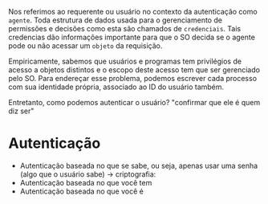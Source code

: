 Nos referimos ao requerente ou usuário no contexto da autenticação como `agente`. 
Toda estrutura de dados usada para o gerenciamento de permissões e decisões como esta são chamados de `credenciais`.
Tais credencias dão informações importante para que o SO decida se o agente pode ou não acessar um `objeto` da requisição.

Empiricamente, sabemos que usuários e programas tem privilégios de acesso a objetos distintos e o escopo deste acesso tem que ser gerenciado pelo SO. Para endereçar esse problema, podemos escrever cada processo com sua identidade própria, associado ao ID do usuário também.

Entretanto, como podemos autenticar o usuário? "confirmar que ele é quem diz ser"

# Autenticação 

- Autenticação baseada no que se sabe, ou seja, apenas usar uma senha (algo que o usuário sabe) -> criptografia:
- Autenticação baseada no que você tem
- Autenticação baseada no que você é
